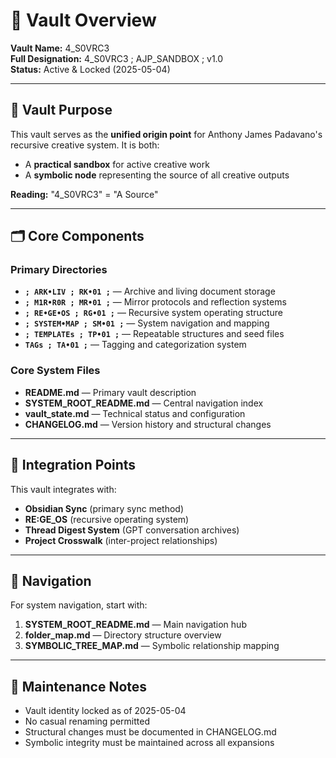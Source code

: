 # 🔐 Vault Overview
**Vault Name:** 4_S0VRC3  
**Full Designation:** 4_S0VRC3 ; AJP_SANDBOX ; v1.0  
**Status:** Active & Locked (2025-05-04)

---

## 🧬 Vault Purpose
This vault serves as the **unified origin point** for Anthony James Padavano's recursive creative system. It is both:
- A **practical sandbox** for active creative work
- A **symbolic node** representing the source of all creative outputs

**Reading:** "4_S0VRC3" = "A Source"

---

## 🗂️ Core Components

### Primary Directories
- **`; ARK•LIV ; RK•01 ;`** — Archive and living document storage
- **`; M1R•R0R ; MR•01 ;`** — Mirror protocols and reflection systems
- **`; RE•GE•OS ; RG•01 ;`** — Recursive system operating structure
- **`; SYSTEM•MAP ; SM•01 ;`** — System navigation and mapping
- **`; TEMPLATEs ; TP•01 ;`** — Repeatable structures and seed files
- **`TAGs ; TA•01 ;`** — Tagging and categorization system

### Core System Files
- **README.md** — Primary vault description
- **SYSTEM_ROOT_README.md** — Central navigation index
- **vault_state.md** — Technical status and configuration
- **CHANGELOG.md** — Version history and structural changes

---

## 🔄 Integration Points
This vault integrates with:
- **Obsidian Sync** (primary sync method)
- **RE:GE_OS** (recursive operating system)
- **Thread Digest System** (GPT conversation archives)
- **Project Crosswalk** (inter-project relationships)

---

## 🧭 Navigation
For system navigation, start with:
1. **SYSTEM_ROOT_README.md** — Main navigation hub
2. **folder_map.md** — Directory structure overview
3. **SYMBOLIC_TREE_MAP.md** — Symbolic relationship mapping

---

## 📌 Maintenance Notes
- Vault identity locked as of 2025-05-04
- No casual renaming permitted
- Structural changes must be documented in CHANGELOG.md
- Symbolic integrity must be maintained across all expansions
